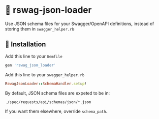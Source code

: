 # 💎 rswag-json-loader

Use JSON schema files for your Swagger/OpenAPI definitions, instead of storing them in `swagger_helper.rb`

## 🚀 Installation

Add this line to your `Gemfile`

```ruby
gem 'rswag_json_loader'
```

Add this line to your `swagger_helper.rb`

```ruby
RswagJsonLoader::SchemaHandler.setup!
```

By default, JSON schema files are expeted to be in:
```
./spec/requests/api/schemas/json/*.json
```
If you want them elsewhere, override `schema_path`.
